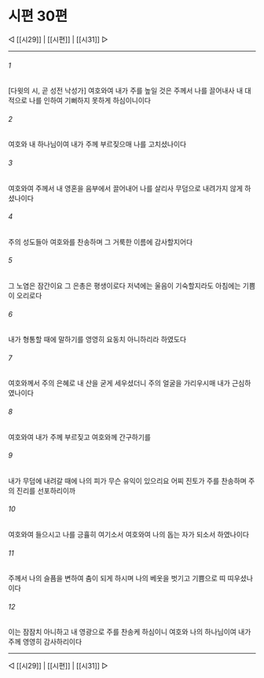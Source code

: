 ﻿# 시편 30편

◁ [[시29]] | [[시편]] | [[시31]] ▷
***

###### 1
[다윗의 시, 곧 성전 낙성가] 여호와여 내가 주를 높일 것은 주께서 나를 끌어내사 내 대적으로 나를 인하여 기뻐하지 못하게 하심이니이다

###### 2
여호와 내 하나님이여 내가 주께 부르짖으매 나를 고치셨나이다

###### 3
여호와여 주께서 내 영혼을 음부에서 끌어내어 나를 살리사 무덤으로 내려가지 않게 하셨나이다

###### 4
주의 성도들아 여호와를 찬송하며 그 거룩한 이름에 감사할지어다

###### 5
그 노염은 잠간이요 그 은총은 평생이로다 저녁에는 울음이 기숙할지라도 아침에는 기쁨이 오리로다

###### 6
내가 형통할 때에 말하기를 영영히 요동치 아니하리라 하였도다

###### 7
여호와께서 주의 은혜로 내 산을 굳게 세우셨더니 주의 얼굴을 가리우시매 내가 근심하였나이다

###### 8
여호와여 내가 주께 부르짖고 여호와께 간구하기를

###### 9
내가 무덤에 내려갈 때에 나의 피가 무슨 유익이 있으리요 어찌 진토가 주를 찬송하며 주의 진리를 선포하리이까

###### 10
여호와여 들으시고 나를 긍휼히 여기소서 여호와여 나의 돕는 자가 되소서 하였나이다

###### 11
주께서 나의 슬픔을 변하여 춤이 되게 하시며 나의 베옷을 벗기고 기쁨으로 띠 띠우셨나이다

###### 12
이는 잠잠치 아니하고 내 영광으로 주를 찬송케 하심이니 여호와 나의 하나님이여 내가 주께 영영히 감사하리이다


***
◁ [[시29]] | [[시편]] | [[시31]] ▷